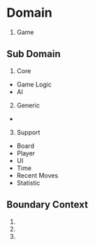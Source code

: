 # Domain

1. Game

## Sub Domain

1. Core

- Game Logic
- AI

2. Generic

-

3. Support

- Board
- Player
- UI
- Time
- Recent Moves
- Statistic

## Boundary Context

1.
2.
3.
